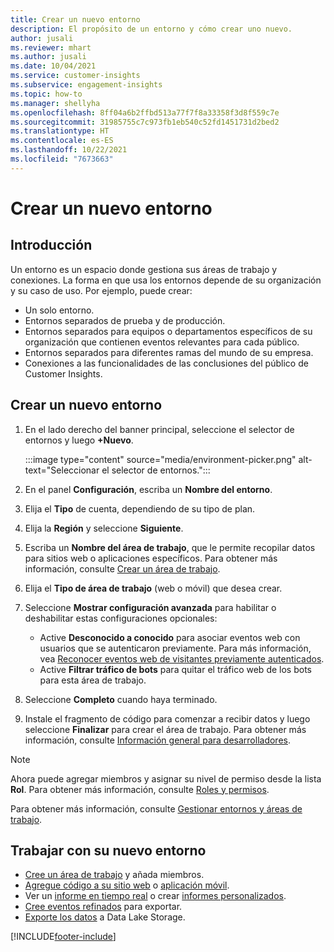 ```yaml
---
title: Crear un nuevo entorno
description: El propósito de un entorno y cómo crear uno nuevo.
author: jusali
ms.reviewer: mhart
ms.author: jusali
ms.date: 10/04/2021
ms.service: customer-insights
ms.subservice: engagement-insights
ms.topic: how-to
ms.manager: shellyha
ms.openlocfilehash: 8ff04a6b2ffbd513a77f7f8a33358f3d8f559c7e
ms.sourcegitcommit: 31985755c7c973fb1eb540c52fd1451731d2bed2
ms.translationtype: HT
ms.contentlocale: es-ES
ms.lasthandoff: 10/22/2021
ms.locfileid: "7673663"
---
```

# <a name="create-a-new-environment"></a>Crear un nuevo entorno 

## <a name="overview"></a>Introducción

Un entorno es un espacio donde gestiona sus áreas de trabajo y conexiones. La forma en que usa los entornos depende de su organización y su caso de uso. Por ejemplo, puede crear:

- Un solo entorno.
- Entornos separados de prueba y de producción.
- Entornos separados para equipos o departamentos específicos de su organización que contienen eventos relevantes para cada público.
- Entornos separados para diferentes ramas del mundo de su empresa.
- Conexiones a las funcionalidades de las conclusiones del público de Customer Insights.

## <a name="create-a-new-environment"></a>Crear un nuevo entorno

1. En el lado derecho del banner principal, seleccione el selector de entornos y luego **+Nuevo**.

   :::image type="content" source="media/environment-picker.png" alt-text="Seleccionar el selector de entornos.":::

1. En el panel **Configuración**, escriba un **Nombre del entorno**.

1. Elija el **Tipo** de cuenta, dependiendo de su tipo de plan.

1. Elija la **Región** y seleccione **Siguiente**. 

1. Escriba un **Nombre del área de trabajo**, que le permite recopilar datos para sitios web o aplicaciones específicos. Para obtener más información, consulte [Crear un área de trabajo](create-workspace.md).

1. Elija el **Tipo de área de trabajo** (web o móvil) que desea crear. 

1. Seleccione **Mostrar configuración avanzada** para habilitar o deshabilitar estas configuraciones opcionales:

   - Active **Desconocido a conocido** para asociar eventos web con usuarios que se autenticaron previamente. Para más información, vea [Reconocer eventos web de visitantes previamente autenticados](unknown-to-known.md).
   - Active **Filtrar tráfico de bots** para quitar el tráfico web de los bots para esta área de trabajo. 

1. Seleccione **Completo** cuando haya terminado. 

1. Instale el fragmento de código para comenzar a recibir datos y luego seleccione **Finalizar** para crear el área de trabajo. Para obtener más información, consulte [Información general para desarrolladores](developer-resources.md).

> [!NOTE]
> Ahora puede agregar miembros y asignar su nivel de permiso desde la lista **Rol**. Para obtener más información, consulte [Roles y permisos](user-roles.md). 

Para obtener más información, consulte [Gestionar entornos y áreas de trabajo](manage-environments-workspaces.md).

## <a name="work-with-your-new-environment"></a>Trabajar con su nuevo entorno

- [Cree un área de trabajo](../engagement-insights/create-workspace.md) y añada miembros.
- [Agregue código a su sitio web](../engagement-insights/instrument-website.md) o [aplicación móvil](../engagement-insights/developer-resources.md#capture-events-from-mobile-apps).
- Ver un [informe en tiempo real](../engagement-insights/view-reports.md) o crear [informes personalizados](../engagement-insights/custom-reports.md).
- [Cree eventos refinados](../engagement-insights/refined-events.md) para exportar.
- [Exporte los datos](../engagement-insights/export-events.md) a Data Lake Storage.

[!INCLUDE[footer-include](../includes/footer-banner.md)]
